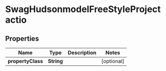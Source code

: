 
# SwagHudsonmodelFreeStyleProjectactio

## Properties
Name | Type | Description | Notes
------------ | ------------- | ------------- | -------------
**propertyClass** | **String** |  |  [optional]



